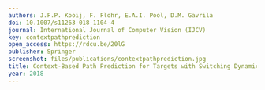 ```yaml
---
authors: J.F.P. Kooij, F. Flohr, E.A.I. Pool, D.M. Gavrila
doi: 10.1007/s11263-018-1104-4
journal: International Journal of Computer Vision (IJCV)
key: contextpathprediction
open_access: https://rdcu.be/20lG
publisher: Springer
screenshot: files/publications/contextpathprediction.jpg
title: Context-Based Path Prediction for Targets with Switching Dynamics
year: 2018
---
```


